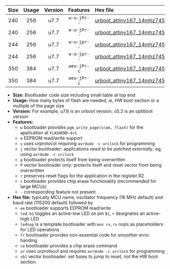 |Size|Usage|Version|Features|Hex file|
|:-:|:-:|:-:|:-:|:--|
|240|256|u7.7|`w-u-jPr--`|[urboot_attiny167_14mhz7456_460800bps_led+b1_ur_vbl.hex](https://raw.githubusercontent.com/stefanrueger/urboot.hex/main/mcus/attiny167/fcpu_14mhz7456/460800_bps/urboot_attiny167_14mhz7456_460800bps_led+b1_ur_vbl.hex)|
|240|256|u7.7|`w-u-jPr--`|[urboot_attiny167_14mhz7456_460800bps_lednop_ur_vbl.hex](https://raw.githubusercontent.com/stefanrueger/urboot.hex/main/mcus/attiny167/fcpu_14mhz7456/460800_bps/urboot_attiny167_14mhz7456_460800bps_lednop_ur_vbl.hex)|
|244|256|u7.7|`w-u-jpr--`|[urboot_attiny167_14mhz7456_460800bps_led+b1_fr_ur_vbl.hex](https://raw.githubusercontent.com/stefanrueger/urboot.hex/main/mcus/attiny167/fcpu_14mhz7456/460800_bps/urboot_attiny167_14mhz7456_460800bps_led+b1_fr_ur_vbl.hex)|
|244|256|u7.7|`w-u-jpr--`|[urboot_attiny167_14mhz7456_460800bps_lednop_fr_ur_vbl.hex](https://raw.githubusercontent.com/stefanrueger/urboot.hex/main/mcus/attiny167/fcpu_14mhz7456/460800_bps/urboot_attiny167_14mhz7456_460800bps_lednop_fr_ur_vbl.hex)|
|350|384|u7.7|`weu-jPr-c`|[urboot_attiny167_14mhz7456_460800bps_ee_led+b1_fr_ce_ur_vbl.hex](https://raw.githubusercontent.com/stefanrueger/urboot.hex/main/mcus/attiny167/fcpu_14mhz7456/460800_bps/urboot_attiny167_14mhz7456_460800bps_ee_led+b1_fr_ce_ur_vbl.hex)|
|350|384|u7.7|`weu-jPr-c`|[urboot_attiny167_14mhz7456_460800bps_ee_lednop_fr_ce_ur_vbl.hex](https://raw.githubusercontent.com/stefanrueger/urboot.hex/main/mcus/attiny167/fcpu_14mhz7456/460800_bps/urboot_attiny167_14mhz7456_460800bps_ee_lednop_fr_ce_ur_vbl.hex)|

- **Size:** Bootloader code size including small table at top end
- **Usage:** How many bytes of flash are needed, ie, HW boot section or a multiple of the page size
- **Version:** For example, u7.6 is an urboot version, o5.2 is an optiboot version
- **Features:**
  + `w` bootloader provides `pgm_write_page(sram, flash)` for the application at `FLASHEND-4+1`
  + `e` EEPROM read/write support
  + `u` uses urprotocol requiring `avrdude -c urclock` for programming
  + `j` vector bootloader: applications *need to be patched externally*, eg, using `avrdude -c urclock`
  + `p` bootloader protects itself from being overwritten
  + `P` vector bootloader only: protects itself and reset vector from being overwritten
  + `r` preserves reset flags for the application in the register R2
  + `c` bootloader provides chip erase functionality (recommended for large MCUs)
  + `-` corresponding feature not present
- **Hex file:** typically MCU name, oscillator frequency (16 MHz default) and baud rate (115200 default) followed by
  + `ee` bootloader supports EEPROM read/write
  + `led-b1` toggles an active-low LED on pin `B1`, `+` designates an active-high LED
  + `lednop` is a template bootloader with `mov rx,rx` nops as placeholders for LED operations
  + `fr` bootloader provides non-essential code for smoother error handing
  + `ce` bootloader provides a chip erase command
  + `ur` uses urprotocol and requires `avrdude -c urclock` for programming
  + `vbl` vector bootloader: set fuses to jump to reset, not the HW boot section
